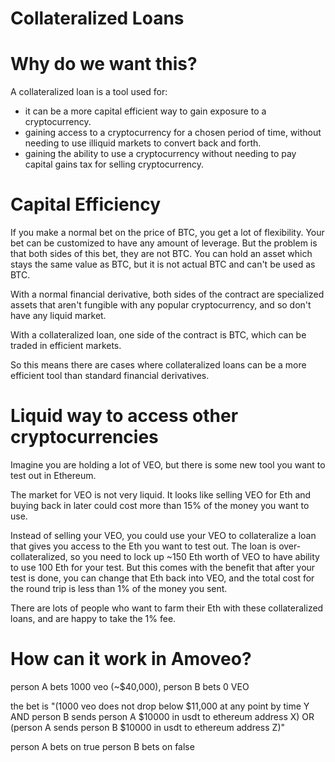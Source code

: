 Collateralized Loans
===============

Why do we want this?
==============

A collateralized loan is a tool used for:
* it can be a more capital efficient way to gain exposure to a cryptocurrency.
* gaining access to a cryptocurrency for a chosen period of time, without needing to use illiquid markets to convert back and forth.
* gaining the ability to use a cryptocurrency without needing to pay capital gains tax for selling cryptocurrency.

Capital Efficiency
===============
If you make a normal bet on the price of BTC, you get a lot of flexibility. Your bet can be customized to have any amount of leverage. But the problem is that both sides of this bet, they are not BTC. You can hold an asset which stays the same value as BTC, but it is not actual BTC and can't be used as BTC.

With a normal financial derivative, both sides of the contract are specialized assets that aren't fungible with any popular cryptocurrency, and so don't have any liquid market.

With a collateralized loan, one side of the contract is BTC, which can be traded in efficient markets.

So this means there are cases where collateralized loans can be a more efficient tool than standard financial derivatives.

Liquid way to access other cryptocurrencies
=================

Imagine you are holding a lot of VEO, but there is some new tool you want to test out in Ethereum.

The market for VEO is not very liquid. It looks like selling VEO for Eth and buying back in later could cost more than 15% of the money you want to use.

Instead of selling your VEO, you could use your VEO to collateralize a loan that gives you access to the Eth you want to test out. The loan is over-collateralized, so you need to lock up ~150 Eth worth of VEO to have ability to use 100 Eth for your test.
But this comes with the benefit that after your test is done, you can change that Eth back into VEO, and the total cost for the round trip is less than 1% of the money you sent.

There are lots of people who want to farm their Eth with these collateralized loans, and are happy to take the 1% fee.

How can it work in Amoveo?
==============

person A bets 1000 veo (~$40,000), person B bets 0 VEO

the bet is "(1000 veo does not drop below $11,000 at any point by time Y AND person B sends person A $10000 in usdt to ethereum address X) OR (person A sends person B $10000 in usdt to ethereum address Z)"

person A bets on true person B bets on false

